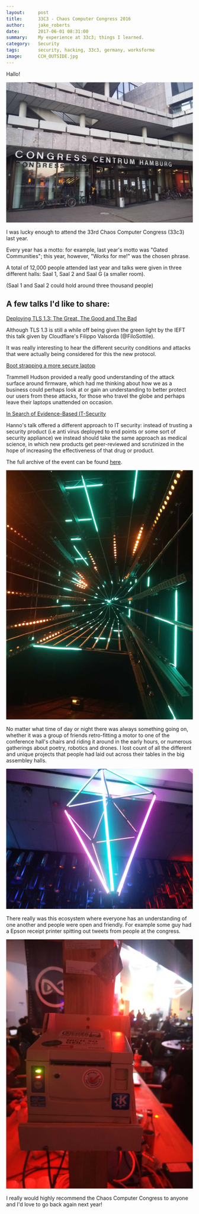 ```yaml
---
layout:     post
title:      33C3 - Chaos Computer Congress 2016
author:     jake_roberts
date:       2017-06-01 08:31:00
summary:    My experience at 33c3; things I learned.
category:   Security
tags:       security, hacking, 33c3, germany, worksforme 
image:      CCH_OUTSIDE.jpg
---
```

Hallo!

![CCH Hamburg](/images/CCH_OUTSIDE2.jpg)

I was lucky enough to attend the 33rd Chaos Computer Congress (33c3) last year.

Every year has a motto: for example, last year's motto was "Gated Communities"; this year, however, "Works for me!" was the chosen phrase.

A total of 12,000 people attended last year and talks were given in three different halls: Saal 1, Saal 2 and Saal G (a smaller room).

(Saal 1 and Saal 2 could hold around three thousand people)

## A few talks I'd like to share:

[Deploying TLS 1.3: The Great, The Good and The Bad](https://media.ccc.de/v/33c3-8348-deploying_tls_1_3_the_great_the_good_and_the_bad)

Although TLS 1.3 is still a while off being given the green light by the IEFT this talk given by Cloudflare's Filippo Valsorda (@FiloSottile).

It was really interesting to hear the different security conditions and attacks that were actually being considered for this the new protocol.

[Boot strapping a more secure laptop](https://media.ccc.de/v/33c3-8314-bootstraping_a_slightly_more_secure_laptop#video&t=49)

Trammell Hudson provided a really good understanding of the attack surface around firmware, which had me thinking about how we as a business could perhaps look at or gain an understanding to better protect our users from these attacks, for those who travel the globe and perhaps leave their laptops unattended on occasion. 

[In Search of Evidence-Based IT-Security](https://media.ccc.de/v/33c3-8169-in_search_of_evidence-based_it-security)

Hanno's talk offered a different approach to IT security: instead of trusting a security product (i.e anti virus deployed to end points or some sort of security appliance) we instead should take the same approach as medical science, in which new products get peer-reviewed and scrutinized in the hope of increasing the effectiveness of that drug or product.

The full archive of the event can be found [here](https://media.ccc.de/b/congress/2016).

![art](/images/ART_INSTAL.jpg)

No matter what time of day or night there was always something going on, whether it was a group of friends retro-fitting a motor to one of the conference hall's chairs and riding it around in the early hours, or numerous gatherings about poetry, robotics and drones. I lost count of all the different and unique projects that people had laid out across their tables in the big assembley halls.

![art installation](/images/ART_INSTALL2.jpg)

There really was this ecosystem where everyone has an understanding of one another and people were open and friendly.  For example some guy had a Epson receipt printer spitting out tweets from people at the congress.

![Tweet Printer](/images/TWEET_PRINTER.jpg)

I really would highly recommend the Chaos Computer Congress to anyone and I'd love to go back again next year!
